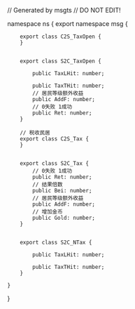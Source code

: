 // Generated by msgts
// DO NOT EDIT!

namespace ns {
	export namespace msg {
		
		export class C2S_TaxOpen {	
		}
		
		
		export class S2C_TaxOpen {	
			
			public TaxLHit: number; 
			
			public TaxTHit: number; 
			// 居民等级额外收益
			public AddF: number; 
			// 0失败 1成功
			public Ret: number; 
		}
		
		// 税收民居
		export class C2S_Tax {	
		}
		
		
		export class S2C_Tax {	
			// 0失败 1成功
			public Ret: number; 
			// 结果倍数
			public Bei: number; 
			// 居民等级额外收益
			public AddF: number; 
			// 增加金币
			public Gold: number; 
		}
		
		
		export class S2C_NTax {	
			
			public TaxLHit: number; 
			
			public TaxTHit: number; 
		}
		
	}
}
